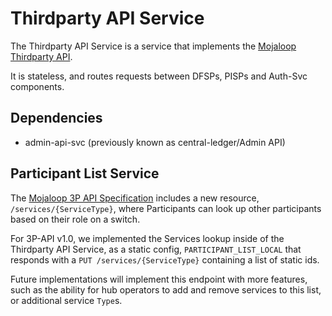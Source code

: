 # Thirdparty API Service

The Thirdparty API Service is a service that implements the [Mojaloop Thirdparty API]((https://github.com/mojaloop/mojaloop-specification/tree/master/thirdparty-api)).

It is stateless, and routes requests between DFSPs, PISPs and Auth-Svc components.

## Dependencies

- admin-api-svc (previously known as central-ledger/Admin API)

## Participant List Service 

The [Mojaloop 3P API Specification](https://github.com/mojaloop/mojaloop-specification/tree/master/thirdparty-api) 
includes a new resource, `/services/{ServiceType}`, where Participants can look up other participants based on their role
on a switch.

For 3P-API v1.0, we implemented the Services lookup inside of the Thirdparty API Service, as a static config, 
`PARTICIPANT_LIST_LOCAL` that responds with a `PUT /services/{ServiceType}` containing a list of static ids.

Future implementations will implement this endpoint with more features, such as the ability for 
hub operators to add and remove services to this list, or additional service `Type`s.